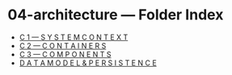 <!--══════════════════════════════════════════════════
  ╔══════════════════════════════════════════════════════════════╗
  ║  ░  04-architecture — Index  ░░░░░░░░░░░░░░░░░░░░░░░░░░░░░░░  ║
  ║                                                              ║
  ║                                                              ║
  ║                                                              ║
  ║                                                              ║
  ║           ╌╌  P L A C E H O L D E R  ╌╌                      ║
  ║                                                              ║
  ║                                                              ║
  ║                                                              ║
  ║                                                              ║
  ╚══════════════════════════════════════════════════════════════╝
    • WHAT ▸ Index of this folder
    • WHY  ▸ Quick navigation and discovery
    • HOW  ▸ Auto-generated; edit children, not this list
-->

# 04-architecture — Folder Index

- [C 1   —   S Y S T E M   C O N T E X T](./C1-context.md)
- [C 2   —   C O N T A I N E R S](./C2-containers.md)
- [C 3   —   C O M P O N E N T S](./C3-components.md)
- [D A T A   M O D E L   &   P E R S I S T E N C E](./data_model.md)
